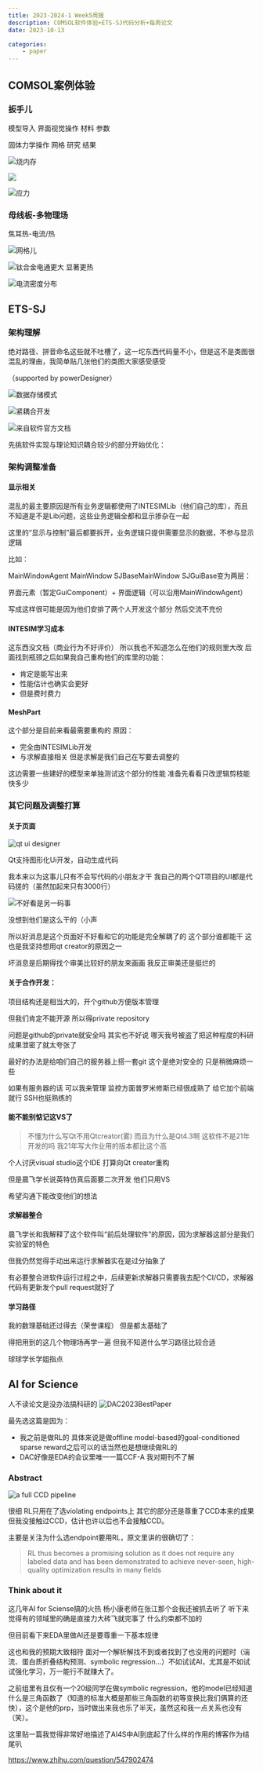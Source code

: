 ```yaml
---
title: 2023-2024-1 Week5周报
description: COMSOL软件体验+ETS-SJ代码分析+每周论文
date: 2023-10-13

categories:
    - paper
---
```

## COMSOL案例体验
### 扳手儿
模型导入 界面视觉操作 材料 参数

固体力学操作 网格 研究 结果

![烧内存](image.png)

![](image-1.png)

![应力](image-2.png)

### 母线板-多物理场
焦耳热-电流/热

![网格儿](image-3.png)

![钛合金电通更大 显著更热](image-4.png)

![电流密度分布](image-6.png)

## ETS-SJ
### 架构理解
绝对路径、拼音命名这些就不吐槽了，这一坨东西代码量不小，但是这不是类图很混乱的理由，我简单贴几张他们的类图大家感受感受

（supported by powerDesigner）

![数据存储模式](image-12.png)

![紧耦合开发](image-13.png)

![来自软件官方文档](image-7.png)

先挑软件实现与理论知识耦合较少的部分开始优化：
### 架构调整准备
#### 显示相关
混乱的最主要原因是所有业务逻辑都使用了INTESIMLib（他们自己的库），而且不知道是不是Lib问题，这些业务逻辑全都和显示掺杂在一起

这里的“显示与控制”最后都要拆开，业务逻辑只提供需要显示的数据，不参与显示逻辑

比如：

MainWindowAgent MainWindow SJBaseMainWindow SJGuiBase变为两层：

界面元素（暂定GuiComponent）+ 界面逻辑（可以沿用MainWindowAgent）

写成这样很可能是因为他们安排了两个人开发这个部分 然后交流不充份

#### INTESIM学习成本
这东西没文档（商业行为不好评价） 所以我也不知道怎么在他们的规则里大改 后面找到瓶颈之后如果我自己重构他们的库里的功能：

* 肯定是能写出来
* 性能估计也确实会更好
* 但是费时费力

#### MeshPart
这个部分是目前来看最需要重构的 原因：
* 完全由INTESIMLib开发
* 与求解直接相关 但是求解是我们自己在写要去调整的

这边需要一些建好的模型来单独测试这个部分的性能
准备先看看只改逻辑剪枝能快多少
### 其它问题及调整打算
#### 关于页面

![qt ui designer](image-8.png)

Qt支持图形化Ui开发，自动生成代码

我本来以为这事儿只有不会写代码的小朋友才干 我自己的两个QT项目的UI都是代码搓的（虽然加起来只有3000行）

![不好看是另一码事](image-9.png)

没想到他们是这么干的（小声

所以好消息是这个页面好不好看和它的功能是完全解耦了的 这个部分谁都能干 这也是我坚持想用qt creator的原因之一

坏消息是后期得找个审美比较好的朋友来画画 我反正审美还是挺烂的
#### 关于合作开发：
项目结构还是相当大的，开个github方便版本管理 

但我们肯定不能开源 所以得private repository

问题是github的private就安全吗 其实也不好说
哪天我号被盗了把这种程度的科研成果泄密了就太夸张了

最好的办法是给咱们自己的服务器上搭一套git 这个是绝对安全的 只是稍微麻烦一些

如果有服务器的话 可以我来管理 监控方面普罗米修斯已经很成熟了 给它加个前端就行 SSH也挺熟练的
#### 能不能别惦记这VS了
>不懂为什么写Qt不用Qtcreator(雾) 而且为什么是Qt4.3啊 这软件不是21年开发的吗 我21年写大作业用的版本都比这个高

个人讨厌visual studio这个IDE 打算向Qt creater重构

但是晨飞学长说英特仿真后面要二次开发 他们只用VS

希望沟通下能改变他们的想法
#### 求解器整合
晨飞学长和我解释了这个软件叫“前后处理软件”的原因，因为求解器这部分是我们实验室的特色

但我仍然觉得手动出来运行求解器实在是过分抽象了

有必要整合进软件运行过程之中，后续更新求解器只需要我去配个CI/CD，求解器代码有更新发个pull request就好了
#### 学习路径
我的数理基础还过得去（荣誉课程） 但是都太基础了

得把用到的这几个物理场再学一遍 但我不知道什么学习路径比较合适

球球学长学姐指点
## AI for Science
人不读论文是没办法搞科研的
![DAC2023BestPaper](image-10.png)

最先选这篇是因为：
* 我之前是做RL的 具体来说是做offline model-based的goal-conditioned sparse reward之后可以的话当然也是想继续做RL的
* DAC好像是EDA的会议里唯一一篇CCF-A 我对期刊不了解

### Abstract

![a full CCD pipeline](image-11.png)

很细 RL只用在了选violating endpoints上 其它的部分还是尊重了CCD本来的成果 但我没接触过CCD，估计也许以后也不会接触CCD。

主要是关注为什么选endpoint要用RL，原文里讲的很确切了：

>RL thus becomes a promising solution as it does
not require any labeled data and has been demonstrated to achieve never-seen, high-quality optimization results in many fields

### Think about it
这几年AI for Sciense搞的火热 杨小康老师在张江那个会我还被抓去听了 听下来觉得有的领域里的确是直接力大砖飞就完事了 什么约束都不加的 

但目前看下来EDA里做AI还是要尊重一下基本规律

这也和我的预期大致相符 面对一个解析解找不到或者找到了也没用的问题时（湍流、蛋白质折叠结构预测、symbolic regression...）不如试试AI，尤其是不如试试强化学习，万一能行不就赚大了。

之前组里有且仅有一个20级同学在做symbolic regression，他的model已经知道什么是三角函数了（知道的标准大概是那些三角函数的初等变换比我们俩算的还快），这个是他的prp，当时做出来我也乐了半天，虽然这和我一点关系也没有（笑）。

这里贴一篇我觉得非常好地描述了AI4S中AI到底起了什么样的作用的博客作为结尾叭

https://www.zhihu.com/question/547902474
